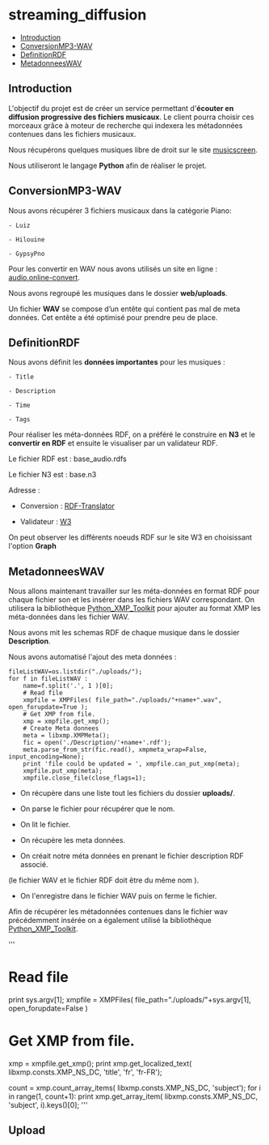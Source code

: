 streaming_diffusion
===

- [Introduction](#introduction)
- [ConversionMP3-WAV](#conversionmp3-wav)
- [DefinitionRDF](#definitionrdf)
- [MetadonneesWAV](#metadonneeswav)

## Introduction

L'objectif du projet est de créer un service permettant d'**écouter en diffusion progressive des fichiers musicaux**. Le client pourra choisir ces morceaux grâce à moteur de recherche qui indexera les métadonnées contenues dans les fichiers musicaux.

Nous récupérons quelques musiques libre de droit sur le site [musicscreen](http://www.musicscreen.be).

Nous utiliseront le langage **Python** afin de réaliser le projet.

## ConversionMP3-WAV

Nous avons récupérer 3 fichiers musicaux dans la catégorie Piano: 

	- Luiz

	- Hilouine

	- GypsyPno 

Pour les convertir en WAV nous avons utilisés un site en ligne : [audio.online-convert](http://audio.online-convert.com/fr/convertir-en-wav).

Nous avons regroupé les musiques dans le dossier **web/uploads**.

Un fichier **WAV** se compose d’un entête qui contient pas mal de meta données. Cet entête a été optimisé pour prendre peu de place.

## DefinitionRDF

Nous avons définit les **données importantes** pour les musiques : 
	
	- Title

	- Description

	- Time

	- Tags

Pour réaliser les méta-données RDF, on a préféré le construire en **N3** et le **convertir en RDF** et ensuite le visualiser par un validateur RDF.

Le fichier RDF est : base_audio.rdfs

Le fichier N3 est : base.n3

Adresse : 
	
- Conversion : [RDF-Translator](http://rdf-translator.appspot.com/)

- Validateur : [W3](http://www.w3.org/RDF/Validator/)

On peut observer les différents noeuds RDF sur le site W3 en choisissant l'option **Graph** 

## MetadonneesWAV

Nous allons maintenant travailler sur les méta-données en format RDF pour chaque fichier son et les insérer dans les fichiers WAV correspondant.
On utilisera la bibliothèque [Python_XMP_Toolkit](https://code.google.com/p/python-xmp-toolkit/) pour ajouter au format XMP les méta-données dans les fichier WAV.

Nous avons mit les schemas RDF de chaque musique dans le dossier **Description**.

Nous avons automatisé l'ajout des meta données :

```
fileListWAV=os.listdir("./uploads/");
for f in fileListWAV :
	name=f.split('.', 1 )[0];
	# Read file
	xmpfile = XMPFiles( file_path="./uploads/"+name+".wav", open_forupdate=True );
	# Get XMP from file.
	xmp = xmpfile.get_xmp();
	# Create Meta donnees
	meta = libxmp.XMPMeta();
	fic = open('./Description/'+name+'.rdf');
	meta.parse_from_str(fic.read(), xmpmeta_wrap=False, input_encoding=None);
	print 'file could be updated = ', xmpfile.can_put_xmp(meta);
	xmpfile.put_xmp(meta);
	xmpfile.close_file(close_flags=1);
```

- On récupère dans une liste tout les fichiers du dossier **uploads/**.

- On parse le fichier pour récupérer que le nom.

- On lit le fichier.

- On récupère les meta données.

- On créait notre méta données en prenant le fichier description RDF associé.

(le fichier WAV et le fichier RDF doit être du même nom ).

- On l'enregistre dans le fichier WAV puis on ferme le fichier.


Afin de récupérer les métadonnées contenues dans le fichier wav précédemment insérée on a également utilisé la bibliothèque [Python_XMP_Toolkit](https://code.google.com/p/python-xmp-toolkit/).

'''
# Read file
print sys.argv[1];
xmpfile = XMPFiles( file_path="./uploads/"+sys.argv[1], open_forupdate=False )

# Get XMP from file.
xmp = xmpfile.get_xmp();
print xmp.get_localized_text( libxmp.consts.XMP_NS_DC, 'title', 'fr', 'fr-FR');

count = xmp.count_array_items( libxmp.consts.XMP_NS_DC, 'subject');
for i in range(1, count+1):
	print xmp.get_array_item( libxmp.consts.XMP_NS_DC, 'subject', i).keys()[0];
'''

## Upload



